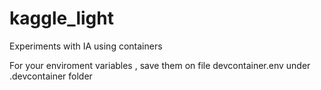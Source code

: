 # kaggle_light
Experiments with IA using containers

For your enviroment variables , save them on file devcontainer.env under .devcontainer folder
